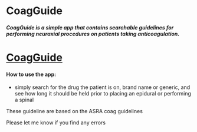  # CoagGuide
 ##### CoagGuide is a simple app that contains searchable guidelines for performing neuraxial procedures on patients taking anticoagulation.

# [CoagGuide](https://pomokey.github.io/CoagGuide/)

#### How to use the app:
- simply search for the drug the patient is on, brand name or generic, and see how long it should be held prior to placing an epidural or performing a spinal 

These guideline are based on the ASRA coag guidelines

Please let me know if you find any errors
